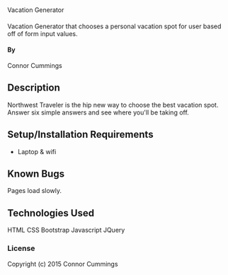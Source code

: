 #

Vacation Generator

####

Vacation Generator that chooses a personal vacation spot for user based off of form input values.

#### By

Connor Cummings

## Description

Northwest Traveler is the hip new way to choose the best vacation spot. Answer six simple answers and see where you'll be taking off.

## Setup/Installation Requirements

* Laptop & wifi




## Known Bugs

Pages load slowly.


## Technologies Used

HTML
CSS
Bootstrap
Javascript
JQuery

### License

Copyright (c) 2015 Connor Cummings
